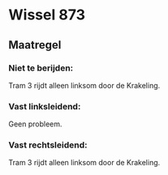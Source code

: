# Wissel 873
## Maatregel
### Niet te berijden:
Tram 3 rijdt alleen linksom door de Krakeling.
### Vast linksleidend:
Geen probleem.
### Vast rechtsleidend:
Tram 3 rijdt alleen linksom door de Krakeling.
